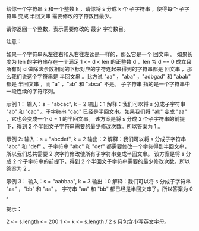 给你一个字符串 s 和一个整数 k ，请你将 s 分成 k 个 子字符串 ，使得每个 子字符串 变成 半回文串 需要修改的字符数目最少。

请你返回一个整数，表示需要修改的 最少 字符数目。

注意：

如果一个字符串从左往右和从右往左读是一样的，那么它是一个 回文串 。
如果长度为 len 的字符串存在一个满足 1 <= d < len 的正整数 d ，len % d == 0 成立且所有对 d 做除法余数相同的下标对应的字符连起来得到的字符串都是
回文串 ，那么我们说这个字符串是 半回文串 。比方说 "aa" ，"aba" ，"adbgad" 和 "abab" 都是 半回文串 ，而 "a" ，"ab" 和 "abca"
不是。
子字符串 指的是一个字符串中一段连续的字符序列。

示例 1：
输入：s = "abcac", k = 2
输出：1
解释：我们可以将 s 分成子字符串 "ab" 和 "cac" 。子字符串 "cac" 已经是半回文串。如果我们将 "ab" 变成 "aa" ，它也会变成一个
d = 1 的半回文串。
该方案是将 s 分成 2 个子字符串的前提下，得到 2 个半回文子字符串需要的最少修改次数。所以答案为 1 。

示例 2:
输入：s = "abcdef", k = 2
输出：2
解释：我们可以将 s 分成子字符串 "abc" 和 "def" 。子字符串 "abc" 和 "def" 都需要修改一个字符得到半回文串，所以我们总共需要 2
次字符修改使所有子字符串变成半回文串。
该方案是将 s 分成 2 个子字符串的前提下，得到 2 个半回文子字符串需要的最少修改次数。所以答案为 2 。

示例 3：
输入：s = "aabbaa", k = 3
输出：0
解释：我们可以将 s 分成子字符串 "aa" ，"bb" 和 "aa" 。
字符串 "aa" 和 "bb" 都已经是半回文串了。所以答案为 0 。

提示：

2 <= s.length <= 200
1 <= k <= s.length / 2
s 只包含小写英文字母。
